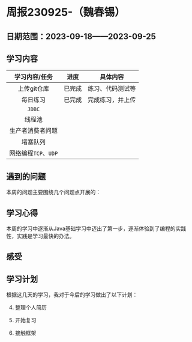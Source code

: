 # 周报230925-（魏春锡）

## 日期范围：2023-09-18——2023-09-25

## 学习内容

|    学习内容/任务     |  进度  |     具体内容     |
| :------------------: | :----: | :--------------: |
|     上传git仓库      | 已完成 | 练习、代码测试等 |
|       每日练习       | 已完成 | 完成练习，并上传 |
|        `JDBC`        |        |                  |
|        线程池        |        |                  |
|   生产者消费者问题   |        |                  |
|       堵塞队列       |        |                  |
| 网络编程`TCP`、`UDP` |        |                  |

## 遇到的问题

本周的问题主要围绕几个问题点开展的：



## 学习心得

本周的学习中逐渐从Java基础学习中迈出了第一步，逐渐体验到了编程的实践性，实践是学习最快的办法。

## 感受



## 学习计划

根据这几天的学习，我对于今后的学习做出了以下计划：

4. 整理个人简历

5. 开始复习

6. 接触框架

   

   

   